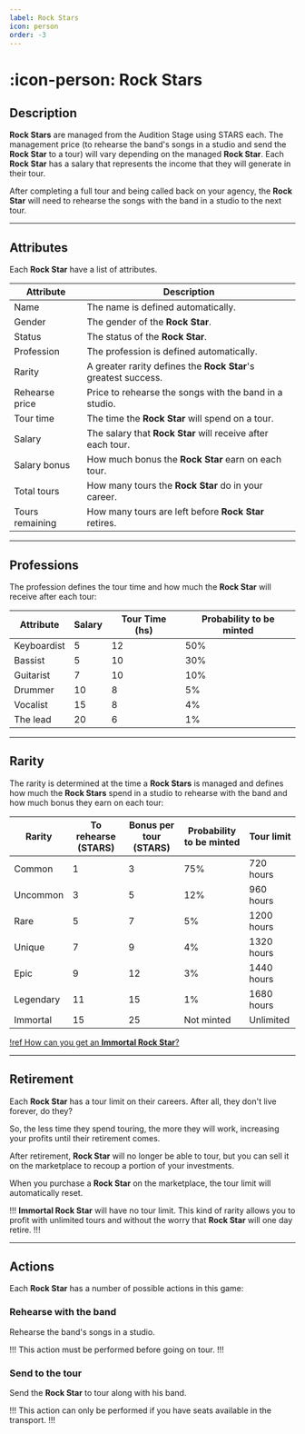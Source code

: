 ```yaml
---
label: Rock Stars
icon: person
order: -3
---
```


# :icon-person: Rock Stars

## Description

**Rock Stars** are managed from the Audition Stage using STARS each. The management price (to rehearse the band's songs in a studio and send the **Rock Star** to a tour) will vary depending on the managed **Rock Star**. Each **Rock Star** has a salary that represents the income that they will generate in their tour.

After completing a full tour and being called back on your agency, the **Rock Star** will need to rehearse the songs with the band in a studio to the next tour.

---

## Attributes

Each **Rock Star** have a list of attributes.

| Attribute       | Description                                                    |
| --------------- | -------------------------------------------------------------- |
| Name            | The name is defined automatically.                             |
| Gender          | The gender of the **Rock Star**.                               |
| Status          | The status of the **Rock Star**.                               |
| Profession      | The profession is defined automatically.                       |
| Rarity          | A greater rarity defines the **Rock Star**'s greatest success. |
| Rehearse price  | Price to rehearse the songs with the band in a studio.         |
| Tour time       | The time the **Rock Star** will spend on a tour.               |
| Salary          | The salary that **Rock Star** will receive after each tour.    |
| Salary bonus    | How much bonus the **Rock Star** earn on each tour.            |
| Total tours     | How many tours the **Rock Star** do in your career.            |
| Tours remaining | How many tours are left before **Rock Star** retires.          |

---

## Professions

The profession defines the tour time and how much the **Rock Star** will receive after each tour:

| Attribute   | Salary | Tour Time (hs) | Probability to be minted |
| ----------- | ------ | -------------- | ------------------------ |
| Keyboardist | 5      | 12             | 50%                      |
| Bassist     | 5      | 10             | 30%                      |
| Guitarist   | 7      | 10             | 10%                      |
| Drummer     | 10     | 8              | 5%                       |
| Vocalist    | 15     | 8              | 4%                       |
| The lead    | 20     | 6              | 1%                       |

---

## Rarity

The rarity is determined at the time a **Rock Stars** is managed and defines how much the **Rock Stars** spend in a studio to rehearse with the band and how much bonus they earn on each tour:

| Rarity    | To rehearse (STARS) | Bonus per tour (STARS) | Probability to be minted | Tour limit |
| --------- | ------------------- | ---------------------- | ------------------------ | ---------- |
| Common    | 1                   | 3                      | 75%                      | 720 hours  |
| Uncommon  | 3                   | 5                      | 12%                      | 960 hours  |
| Rare      | 5                   | 7                      | 5%                       | 1200 hours |
| Unique    | 7                   | 9                      | 4%                       | 1320 hours |
| Epic      | 9                   | 12                     | 3%                       | 1440 hours |
| Legendary | 11                  | 15                     | 1%                       | 1680 hours |
| Immortal  | 15                  | 25                     | Not minted               | Unlimited  |

[!ref How can you get an **Immortal Rock Star**?](../project/presale.md)

---

## Retirement

Each **Rock Star** has a tour limit on their careers.
After all, they don't live forever, do they?

So, the less time they spend touring, the more they will work, increasing your profits until their retirement comes.

After retirement, **Rock Star** will no longer be able to tour, but you can sell it on the marketplace to recoup a portion of your investments.

When you purchase a **Rock Star** on the marketplace, the tour limit will automatically reset.

!!!
**Immortal Rock Star** will have no tour limit. This kind of rarity allows you to profit with unlimited tours and without the worry that **Rock Star** will one day retire.
!!!

---

## Actions

Each **Rock Star** has a number of possible actions in this game:

### Rehearse with the band

Rehearse the band's songs in a studio.

!!!
This action must be performed before going on tour.
!!!

### Send to the tour

Send the **Rock Star** to tour along with his band.

!!!
This action can only be performed if you have seats available in the transport.
!!!
